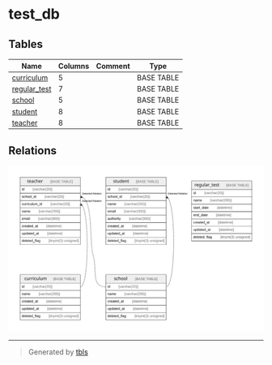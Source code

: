 # test_db

## Tables

| Name | Columns | Comment | Type |
| ---- | ------- | ------- | ---- |
| [curriculum](curriculum.md) | 5 |  | BASE TABLE |
| [regular_test](regular_test.md) | 7 |  | BASE TABLE |
| [school](school.md) | 5 |  | BASE TABLE |
| [student](student.md) | 8 |  | BASE TABLE |
| [teacher](teacher.md) | 8 |  | BASE TABLE |

## Relations

![er](schema.svg)

---

> Generated by [tbls](https://github.com/k1LoW/tbls)
